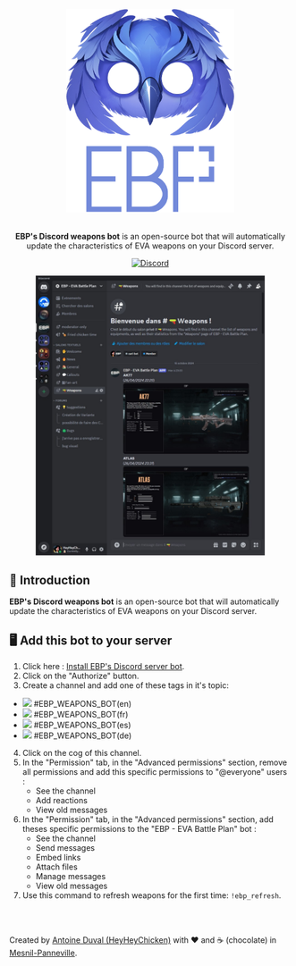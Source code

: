 <div align="center">

<img src="https://raw.githubusercontent.com/HeyHeyChicken/BattlePlan-Discord-weapons-bot/refs/heads/main/.github/logo.png" alt="EBP's Discord weapons bot" width="300">
<br><br>

**EBP's Discord weapons bot** is an open-source bot that will automatically update the characteristics of EVA weapons on your Discord server.<br>

[![Discord](https://discord-weapons-bot.ebp.gg/)](https://discord-weapons-bot.ebp.gg/)

<img width="410px" src="https://raw.githubusercontent.com/HeyHeyChicken/BattlePlan-Discord-weapons-bot/refs/heads/main/.github/screenshot.jpg">
</div>

## 👋 Introduction

**EBP's Discord weapons bot** is an open-source bot that will automatically update the characteristics of EVA weapons on your Discord server.

## 🖥️ Add this bot to your server

1. Click here : [Install EBP's Discord server bot](https://discord.com/oauth2/authorize?client_id=1295696799839031318&permissions=0&integration_type=0&scope=bot).
2. Click on the "Authorize" button.
3. Create a channel and add one of these tags in it's topic:

- <img width="20px" src="https://evabattleplan.com/back/wp-content/uploads/en.png"> #EBP_WEAPONS_BOT(en)
- <img width="20px" src="https://evabattleplan.com/back/wp-content/uploads/fr.png"> #EBP_WEAPONS_BOT(fr)
- <img width="20px" src="https://evabattleplan.com/back/wp-content/uploads/es.png"> #EBP_WEAPONS_BOT(es)
- <img width="20px" src="https://evabattleplan.com/back/wp-content/uploads/de.png"> #EBP_WEAPONS_BOT(de)

4. Click on the cog of this channel.
5. In the "Permission" tab, in the "Advanced permissions" section, remove all permissions and add this specific permissions to "@everyone" users :
   - See the channel
   - Add reactions
   - View old messages
6. In the "Permission" tab, in the "Advanced permissions" section, add theses specific permissions to the "EBP - EVA Battle Plan" bot :
   - See the channel
   - Send messages
   - Embed links
   - Attach files
   - Manage messages
   - View old messages
7. Use this command to refresh weapons for the first time: `!ebp_refresh`.

<br>
<br>

Created by [Antoine Duval (HeyHeyChicken)](//antoine.cuffel.fr) with ❤ and ☕ (chocolate) in [Mesnil-Panneville](//en.wikipedia.org/wiki/Mesnil-Panneville).
